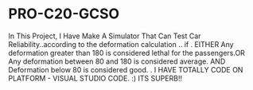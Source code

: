 # PRO-C20-GCSO
In This Project, I Have Make A Simulator That Can Test Car Reliability..according to the deformation calculation .. 
if .
EITHER  Any deformation greater than 180 is considered lethal for the passengers.OR 
Any deformation between 80 and 180 is considered average. AND 
Deformation below 80 is considered good.
.  I HAVE TOTALLY CODE ON PLATFORM - VISUAL STUDIO CODE. :)
ITS SUPERB!!
